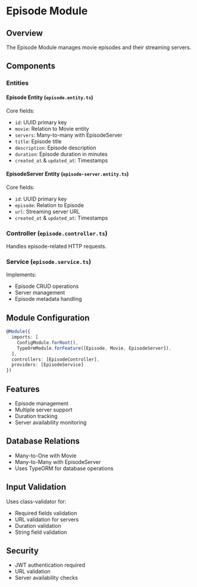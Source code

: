 # Episode Module

## Overview
The Episode Module manages movie episodes and their streaming servers.

## Components

### Entities

#### Episode Entity (`episode.entity.ts`)
Core fields:
- `id`: UUID primary key
- `movie`: Relation to Movie entity
- `servers`: Many-to-many with EpisodeServer
- `title`: Episode title
- `description`: Episode description
- `duration`: Episode duration in minutes
- `created_at` & `updated_at`: Timestamps

#### EpisodeServer Entity (`episode-server.entity.ts`)
Core fields:
- `id`: UUID primary key
- `episode`: Relation to Episode
- `url`: Streaming server URL
- `created_at` & `updated_at`: Timestamps

### Controller (`episode.controller.ts`)
Handles episode-related HTTP requests.

### Service (`episode.service.ts`)
Implements:
- Episode CRUD operations
- Server management
- Episode metadata handling

## Module Configuration
```typescript
@Module({
  imports: [
    ConfigModule.forRoot(),
    TypeOrmModule.forFeature([Episode, Movie, EpisodeServer]),
  ],
  controllers: [EpisodeController],
  providers: [EpisodeService]
})
```

## Features
- Episode management
- Multiple server support
- Duration tracking
- Server availability monitoring

## Database Relations
- Many-to-One with Movie
- Many-to-Many with EpisodeServer
- Uses TypeORM for database operations

## Input Validation
Uses class-validator for:
- Required fields validation
- URL validation for servers
- Duration validation
- String field validation

## Security
- JWT authentication required
- URL validation
- Server availability checks
